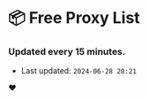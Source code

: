 # :package: Free Proxy List
### Updated every 15 minutes.

- Last updated: `2024-06-28 20:21`

:heart:
